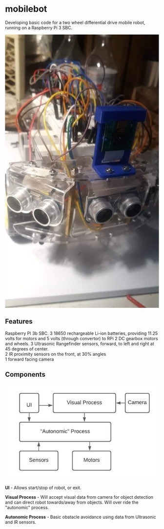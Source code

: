 # mobilebot

Developing basic code for a two wheel differential drive mobile robot, running on a Raspberry Pi 3 SBC. 

![Screenshot](mobilebot2.jpg)

## Features

Raspberry PI 3b SBC.
3 18650 rechargeable Li-ion batteries, providing 11.25 volts for motors and 5 volts (through convertor) to RPi
2 DC gearbox motors and wheels. 
3 Ultrasonic Rangefinder sensors, forward, to left and right at 45 degrees of center.  
2 IR proximity sensors on the front, at 30% angles  
1 forward facing camera  

## Components

![diagram](Mobilebot_diagram.jpeg)

**UI** - Allows start/stop of robot, or exit.

**Visual Process** - Will accept visual data from camera for object detection and can direct robot towards/away from 
objects. Will over ride the "autonomic" process.

**Autonomic Process** - Basic obstacle avoidance using data from Ultrasonic and IR sensors. 

